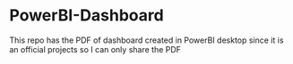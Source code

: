 # PowerBI-Dashboard

This repo has the PDF of dashboard created in PowerBI desktop since it is an official projects so I can only share the PDF
